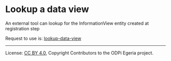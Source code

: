 <!-- SPDX-License-Identifier: CC-BY-4.0 -->
<!-- Copyright Contributors to the ODPi Egeria project. -->

# Lookup a data view

An external tool can lookup for the InformationView entity created at registration step

Request to use is: [lookup-data-view](../../information-view-server/docs/user/lookup-data-view.md)


----
License: [CC BY 4.0](https://creativecommons.org/licenses/by/4.0/),
Copyright Contributors to the ODPi Egeria project.